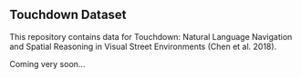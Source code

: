 ## Touchdown Dataset
This repository contains data for Touchdown: Natural Language Navigation and Spatial Reasoning in Visual Street Environments (Chen et al. 2018).

Coming very soon...
